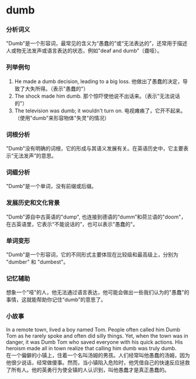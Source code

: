 # dumb

### 分析词义

  

"Dumb"是一个形容词，最常见的含义为“愚蠢的”或“无法表达的”，还常用于描述人或物无法发声或语言表达的状态，例如"deaf and dumb"（聋哑）。

  

### 列举例句

  

1.  He made a dumb decision, leading to a big loss. 他做出了愚蠢的决定，导致了大失所得。（表示"愚蠢的"）
2.  The shock made him dumb. 那个惊吓使他说不出话来。（表示"无法说话的"）
3.  The television was dumb; it wouldn't turn on. 电视瘫痪了，它开不起来。（使用"dumb"来形容物体"失灵"的情况）

  

### 词根分析

  

"Dumb"没有明确的词根，它的形成与其语义发展有关。在英语历史中，它主要表示“无法发声”的意思。

  

### 词缀分析

  

"Dumb"是一个单词，没有前缀或后缀。

  

### 发展历史和文化背景

  

"Dumb"源自中古英语的"dump", 也连接到德语的“dumm”和荷兰语的"doom"，在古英语里，它表示“不能说话的”，也可以表示"愚蠢的"。

  

### 单词变形

  

"Dumb"是一个形容词，它的不同形式主要体现在比较级和最高级上，分别为 "dumber" 和 "dumbest"。

  

### 记忆辅助

  

想象一个"哑"的人，他无法通过语言表达，他可能会做出一些我们认为的"愚蠢"的事情，这就能帮助你记住“dumb”的意思了。

  

### 小故事

  

In a remote town, lived a boy named Tom. People often called him Dumb Tom as he rarely spoke and often did silly things. Yet, when the town was in danger, it was Dumb Tom who saved everyone with his quick actions. His heroism made all in town realize that calling him dumb was truly dumb.  
在一个偏僻的小镇上，住着一个名叫汤姆的男孩。人们经常叫他愚蠢的汤姆，因为他很少说话，经常做傻事。然而，当小镇陷入危险时，他凭借自己的快速反应拯救了所有人。他的英勇行为使全镇的人认识到，叫他愚蠢才是真正愚蠢的。
